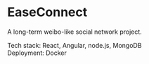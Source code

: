 # EaseConnect
A long-term weibo-like social network project. 

Tech stack: React, Angular, node.js, MongoDB  
Deployment: Docker
